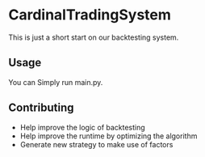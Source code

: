 # CardinalTradingSystem

This is just a short start on our backtesting system.

## Usage

You can Simply run main.py.


## Contributing

* Help improve the logic of backtesting
* Help improve the runtime by optimizing the algorithm
* Generate new strategy to make use of factors

